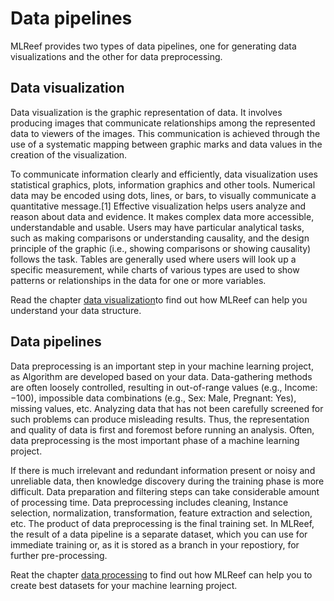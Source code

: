 # Data pipelines

MLReef provides two types of data pipelines, one for generating data visualizations and the other for data preprocessing. 

## Data visualization

Data visualization is the graphic representation of data. It involves producing images that communicate relationships among the represented data to viewers of the images. This communication is achieved through the use of a systematic mapping between graphic marks and data values in the creation of the visualization. 

To communicate information clearly and efficiently, data visualization uses statistical graphics, plots, information graphics and other tools. Numerical data may be encoded using dots, lines, or bars, to visually communicate a quantitative message.[1] Effective visualization helps users analyze and reason about data and evidence. It makes complex data more accessible, understandable and usable. Users may have particular analytical tasks, such as making comparisons or understanding causality, and the design principle of the graphic (i.e., showing comparisons or showing causality) follows the task. Tables are generally used where users will look up a specific measurement, while charts of various types are used to show patterns or relationships in the data for one or more variables.

Read the chapter [data visualization](1-data_visualization/0-README.md)to find out how MLReef can help you understand your data structure. 

## Data pipelines

Data preprocessing is an important step in your machine learning project, as Algorithm are developed based on your data. Data-gathering methods are often loosely controlled, resulting in out-of-range values (e.g., Income: −100), impossible data combinations (e.g., Sex: Male, Pregnant: Yes), missing values, etc. Analyzing data that has not been carefully screened for such problems can produce misleading results. Thus, the representation and quality of data is first and foremost before running an analysis. Often, data preprocessing is the most important phase of a machine learning project.

If there is much irrelevant and redundant information present or noisy and unreliable data, then knowledge discovery during the training phase is more difficult. Data preparation and filtering steps can take considerable amount of processing time. Data preprocessing includes cleaning, Instance selection, normalization, transformation, feature extraction and selection, etc. The product of data preprocessing is the final training set. In MLReef, the result of a data pipeline is a separate dataset, which you can use for immediate training or, as it is stored as a branch in your repostiory, for further pre-processing.

Reat the chapter [data processing](0-dataops/0-README.md) to find out how MLReef can help you to create best datasets for your machine learning project.